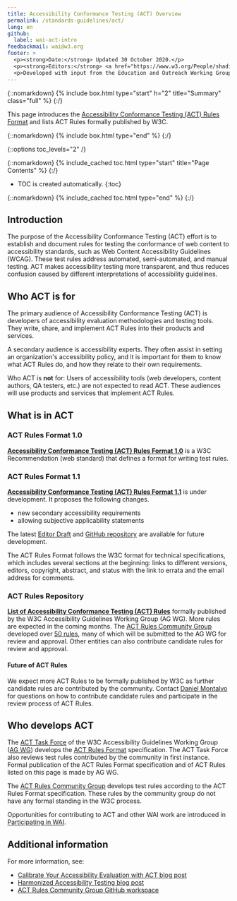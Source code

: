 ```yaml
---
title: Accessibility Conformance Testing (ACT) Overview
permalink: /standards-guidelines/act/
lang: en
github:
  label: wai-act-intro
feedbackmail: wai@w3.org
footer: >
  <p><strong>Date:</strong> Updated 30 October 2020.</p>
  <p><strong>Editors:</strong> <a href="https://www.w3.org/People/shadi/">Shadi Abou-Zahra</a> and <a href="http://www.w3.org/People/Shawn/">Shawn Lawton Henry</a>.</p>
  <p>Developed with input from the Education and Outreach Working Group (<a href="http://www.w3.org/WAI/EO/">EOWG</a>) and the <a href=" https://www.w3.org/WAI/GL/task-forces/conformance-testing ">ACT Task Force</a>. ACT work is supported by the <a href="https://www.w3.org/WAI/about/projects/wai-tools/">WAI-Tools Project</a>, co-funded by the European Commission.</p>
---
```


{::nomarkdown}
{% include box.html type="start" h="2" title="Summary" class="full" %}
{:/}

This page introduces the [Accessibility Conformance Testing (ACT) Rules Format](https://www.w3.org/TR/act-rules-format/) and lists ACT Rules formally published by W3C.

{::nomarkdown}
{% include box.html type="end" %}
{:/}


{::options toc_levels="2" /}

{::nomarkdown}
{% include_cached toc.html type="start" title="Page Contents" %}
{:/}

-   TOC is created automatically.
{:toc}

{::nomarkdown}
{% include_cached toc.html type="end" %}
{:/}

## Introduction

The purpose of the Accessibility Conformance Testing (ACT) effort is to establish and document rules for testing the conformance of web content to accessibility standards, such as Web Content Accessibility Guidelines (WCAG). These test rules address automated, semi-automated, and manual testing. ACT makes accessibility testing more transparent, and thus reduces confusion caused by different interpretations of accessibility guidelines.

## Who ACT is for

The primary audience of Accessibility Conformance Testing (ACT) is developers of accessibility evaluation methodologies and testing tools. They write, share, and implement ACT Rules into their products and services.

A secondary audience is accessibility experts. They often assist in setting an organization's accessibility policy, and it is important for them to know what ACT Rules do, and how they relate to their own requirements.

Who ACT is **not** for: Users of accessibility tools (web developers, content authors, QA testers, etc.) are not expected to read ACT. These audiences will use products and services that implement ACT Rules.

## What is in ACT

### ACT Rules Format 1.0

**[Accessibility Conformance Testing (ACT) Rules Format 1.0](https://www.w3.org/TR/act-rules-format/)** is a W3C Recommendation (web standard) that defines a format for writing test rules.

### ACT Rules Format 1.1

**[Accessibility Conformance Testing (ACT) Rules Format 1.1](https://www.w3.org/TR/act-rules-format-1.1/)** is under development. It proposes the following changes.

* new secondary accessibility requirements 
* allowing subjective applicability statements 

The latest [Editor Draft](https://w3c.github.io/wcag-act/act-rules-format.html) and [GitHub repository](https://github.com/w3c/wcag-act/) are available for future development.

The ACT Rules Format follows the W3C format for technical specifications, which includes several sections at the beginning: links to different versions, editors, copyright, abstract, and status with the link to errata and the email address for comments.

### ACT Rules Repository

**[List of Accessibility Conformance Testing (ACT) Rules](/standards-guidelines/act/rules/)** formally published by the W3C Accessibility Guidelines Working Group (AG WG). More rules are expected in the coming months. The [ACT Rules Community Group](https://www.w3.org/community/act-r/) developed over [50 rules](https://act-rules.github.io/rules/), many of which will be submitted to the AG WG for review and approval. Other entities can also contribute candidate rules for review and approval.

#### Future of ACT Rules

We expect more ACT Rules to be formally published by W3C as further candidate rules are contributed by the community. Contact <a href="mailto:dmontalvo@w3.org">Daniel Montalvo</a> for questions on how to contribute candidate rules and participate in the review process of ACT Rules.

## Who develops ACT

The [ACT Task Force](https://www.w3.org/WAI/GL/task-forces/conformance-testing/) of the W3C Accessibility Guidelines Working Group ([AG WG](https://www.w3.org/WAI/GL/)) develops the [ACT Rules Format](https://www.w3.org/TR/act-rules-format/) specification. The ACT Task Force also reviews test rules contributed by the community in first instance. Formal publication of the ACT Rules Format specification and of ACT Rules listed on this page is made by AG WG.

The [ACT Rules Community Group](https://www.w3.org/community/act-r/) develops test rules according to the ACT Rules Format specification. These rules by the community group do not have any formal standing in the W3C process.

Opportunities for contributing to ACT and other WAI work are introduced in [Participating in WAI](/about/participating/).

## Additional information

For more information, see:
* [Calibrate Your Accessibility Evaluation with ACT blog post](https://www.w3.org/blog/2019/10/calibrate-your-accessibility-evaluation-with-act/)
* [Harmonized Accessibility Testing blog post](https://www.w3.org/blog/2019/07/harmonized-accessibility-testing/)
* [ACT Rules Community Group GitHub workspace](https://act-rules.github.io/)
